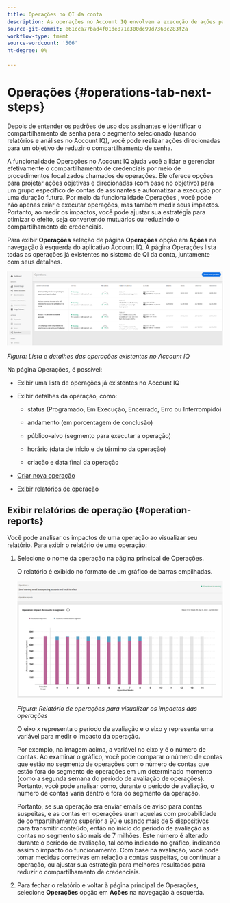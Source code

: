 ```yaml
---
title: Operações no QI da conta
description: As operações no Account IQ envolvem a execução de ações para realizar automações e operações em massa em contas de assinantes e acompanhar seus efeitos.
source-git-commit: e61cca77bad4f01de871e300dc99d7368c283f2a
workflow-type: tm+mt
source-wordcount: '506'
ht-degree: 0%

---
```



# Operações {#operations-tab-next-steps}

Depois de entender os padrões de uso dos assinantes e identificar o compartilhamento de senha para o segmento selecionado (usando relatórios e análises no Account IQ), você pode realizar ações direcionadas para um objetivo de reduzir o compartilhamento de senha.

A funcionalidade Operações no Account IQ ajuda você a lidar e gerenciar efetivamente o compartilhamento de credenciais por meio de procedimentos focalizados chamados de operações. Ele oferece opções para projetar ações objetivas e direcionadas (com base no objetivo) para um grupo específico de contas de assinantes e automatizar a execução por uma duração futura. Por meio da funcionalidade Operações , você pode não apenas criar e executar operações, mas também medir seus impactos. Portanto, ao medir os impactos, você pode ajustar sua estratégia para otimizar o efeito, seja convertendo mutuários ou reduzindo o compartilhamento de credenciais.

Para exibir **Operações** seleção de página **Operações** opção em **Ações** na navegação à esquerda do aplicativo Account IQ. A página Operações lista todas as operações já existentes no sistema de QI da conta, juntamente com seus detalhes.

![](assets/operations-page.png)

*Figura: Lista e detalhes das operações existentes no Account IQ*

Na página Operações, é possível:

* Exibir uma lista de operações já existentes no Account IQ

* Exibir detalhes da operação, como:

   * status (Programado, Em Execução, Encerrado, Erro ou Interrompido)

   * andamento (em porcentagem de conclusão)

   * público-alvo (segmento para executar a operação)

   * horário (data de início e de término da operação)

   * criação e data final da operação

* [Criar nova operação](/help/AccountIQ/operation-affecting-user-segment.md)

* [Exibir relatórios de operação](#operation-reports)

<!--* Search from the list of operations using Search field

* Stop an operation.

* Create a duplicate operation.

* [Configure columns of Operations details page](#configure-columns)-->

## Exibir relatórios de operação {#operation-reports}

Você pode analisar os impactos de uma operação ao visualizar seu relatório. Para exibir o relatório de uma operação:

1. Selecione o nome da operação na página principal de Operações.

   O relatório é exibido no formato de um gráfico de barras empilhadas.

   ![](assets/operation-impact-report.png)

   *Figura: Relatório de operações para visualizar os impactos das operações*

   O eixo x representa o período de avaliação e o eixo y representa uma variável para medir o impacto da operação.

   Por exemplo, na imagem acima, a variável no eixo y é o número de contas. Ao examinar o gráfico, você pode comparar o número de contas que estão no segmento de operações com o número de contas que estão fora do segmento de operações em um determinado momento (como a segunda semana do período de avaliação de operações). Portanto, você pode analisar como, durante o período de avaliação, o número de contas varia dentro e fora do segmento da operação.

   Portanto, se sua operação era enviar emails de aviso para contas suspeitas, e as contas em operações eram aquelas com probabilidade de compartilhamento superior a 90 e usando mais de 5 dispositivos para transmitir conteúdo, então no início do período de avaliação as contas no segmento são mais de 7 milhões. Este número é alterado durante o período de avaliação, tal como indicado no gráfico, indicando assim o impacto do funcionamento. Com base na avaliação, você pode tomar medidas corretivas em relação a contas suspeitas, ou continuar a operação, ou ajustar sua estratégia para melhores resultados para reduzir o compartilhamento de credenciais.

2. Para fechar o relatório e voltar à página principal de Operações, selecione **Operações** opção em **Ações** na navegação à esquerda.

<!--

![](assets/operations-details.png)

*Figure: Operation details*
## Configure columns {#configure-columns}

You can select the icon to **Configure columns** on the top of the operations table.

![](assets/config-columns.png)

*Figure: Configure columns of Operations details page*-->